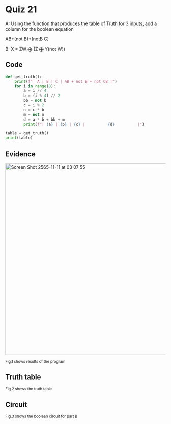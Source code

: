 # Quiz 21

A: Using the function that produces the table of Truth for 3 inputs, add a column for the boolean equation

AB+(not B)+(notB C)

B: X = ZW ⨁ (Z ⨁ Y(not W)) 

## Code

```py
def get_truth():
    print(f"| A | B | C | AB + not B + not CB |")
    for i in range(8):
        a = i // 4
        b = (i % 4) // 2
        bb = not b
        c = i % 2
        n = c * b
        m = not n
        d = a * b + bb + m
        print(f"| {a} | {b} | {c} |          {d}          |")

table = get_truth()
print(table)
```

## Evidence

<img width="599" alt="Screen Shot 2565-11-11 at 03 07 55" src="https://user-images.githubusercontent.com/111941936/201173205-796eaa20-e9aa-4c19-88ee-5e4dd6144d9d.png">

<sub>Fig.1 shows results of the program

## Truth table
  
<sub>Fig.2 shows the truth table

## Circuit

<sub>Fig.3 shows the boolean circuit for part B

